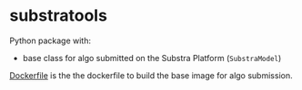# substratools

Python package with:
- base class for algo submitted on the Substra Platform (`SubstraModel`)


[Dockerfile](./Dockerfile) is the the dockerfile to build the base image for algo submission. 
